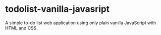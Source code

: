 # todolist-vanilla-javasript
A simple to-do list web application using only plain vanilla JavaScript with HTML and CSS.
